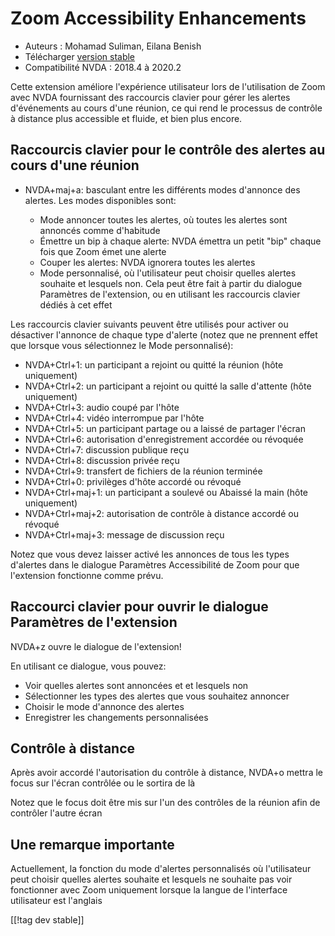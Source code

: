 # Zoom Accessibility Enhancements #

* Auteurs : Mohamad Suliman, Eilana Benish
* Télécharger [version stable][1]
* Compatibilité NVDA : 2018.4 à 2020.2

Cette extension améliore l'expérience utilisateur lors de l'utilisation de
Zoom avec NVDA fournissant des raccourcis clavier pour gérer les alertes
d'événements au cours d'une réunion, ce qui rend le processus de contrôle à
distance plus accessible et fluide, et bien plus encore.

## Raccourcis clavier pour le contrôle des alertes au cours d'une réunion 

* NVDA+maj+a: basculant entre les différents modes d'annonce des
  alertes. Les modes disponibles sont:

    * Mode annoncer toutes les alertes, où toutes les alertes sont annoncés
      comme d'habitude
    * Émettre un bip  à chaque alerte: NVDA émettra un petit "bip" chaque
      fois  que Zoom émet une alerte
    * Couper les alertes: NVDA ignorera toutes les alertes
    * Mode personnalisé, où l'utilisateur peut choisir quelles alertes
      souhaite et lesquels non. Cela peut être fait à partir du dialogue
      Paramètres de l'extension, ou en utilisant les raccourcis clavier
      dédiés à cet effet

Les raccourcis clavier suivants peuvent être utilisés pour activer ou
désactiver l'annonce de chaque type d'alerte (notez que ne prennent effet
que lorsque vous sélectionnez le Mode personnalisé):

* NVDA+Ctrl+1: un participant a rejoint ou quitté la réunion (hôte
  uniquement)
* NVDA+Ctrl+2: un participant a rejoint ou quitté la salle d'attente (hôte
  uniquement)
* NVDA+Ctrl+3: audio coupé par l'hôte
* NVDA+Ctrl+4: vidéo interrompue par l'hôte
* NVDA+Ctrl+5: un participant partage  ou a laissé de partager l'écran
* NVDA+Ctrl+6: autorisation d'enregistrement accordée ou révoquée
* NVDA+Ctrl+7: discussion publique reçu
* NVDA+Ctrl+8: discussion privée reçu
* NVDA+Ctrl+9: transfert de fichiers de la réunion terminée
* NVDA+Ctrl+0: privilèges d'hôte accordé ou révoqué
* NVDA+Ctrl+maj+1: un participant a soulevé  ou Abaissé la main (hôte
  uniquement)
* NVDA+Ctrl+maj+2: autorisation de contrôle à distance accordé ou révoqué
* NVDA+Ctrl+maj+3: message de discussion reçu


Notez que vous devez laisser activé les annonces de tous les types d'alertes
dans le dialogue Paramètres Accessibilité de Zoom pour que l'extension
fonctionne comme prévu.

## Raccourci clavier pour ouvrir le dialogue Paramètres de l'extension 

NVDA+z ouvre le dialogue de l'extension!

En utilisant ce dialogue, vous pouvez:

* Voir quelles alertes sont annoncées et et lesquels non
* Sélectionner les types des alertes que vous souhaitez annoncer
* Choisir le mode d'annonce des alertes
* Enregistrer les changements personnalisées

## Contrôle à distance 

Après avoir accordé l'autorisation du contrôle à distance, NVDA+o mettra le
focus sur l'écran contrôlée ou le sortira de là

Notez que  le focus doit être mis sur l'un des contrôles de la réunion afin
de contrôler l'autre écran

## Une remarque importante

Actuellement, la fonction du mode d'alertes personnalisés où l'utilisateur
peut choisir quelles alertes souhaite et lesquels ne souhaite pas voir
fonctionner avec Zoom uniquement lorsque la langue de l'interface
utilisateur est l'anglais

[[!tag dev stable]]

[1]: https://addons.nvda-project.org/files/get.php?file=zoom
